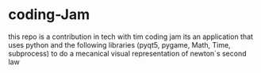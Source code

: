 # coding-Jam
this repo is a contribution in tech with tim coding jam its an application that uses python and the following libraries (pyqt5, pygame, Math, Time, subprocess) to do a mecanical visual representation of newton`s second law

